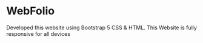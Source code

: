 # WebFolio
Developed this website using Bootstrap 5 CSS &amp; HTML. This Website is fully responsive for all devices
